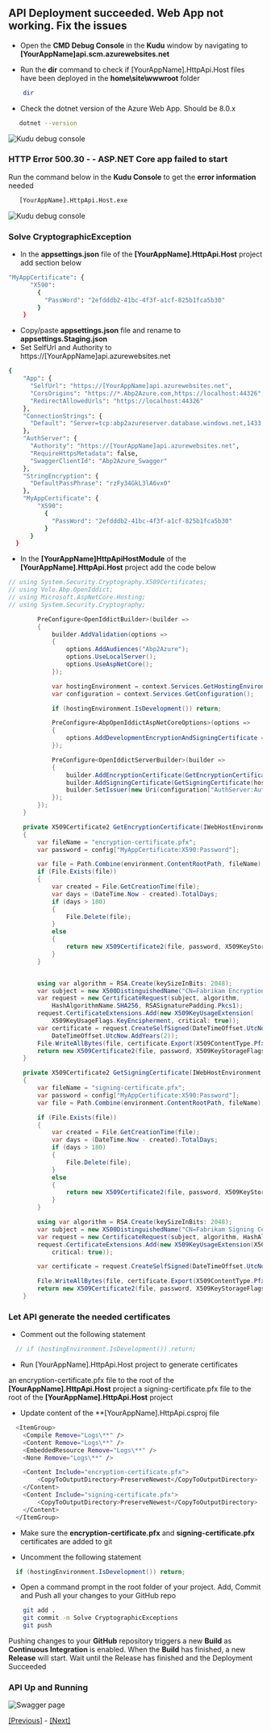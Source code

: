 ## API Deployment succeeded. Web App not working. Fix the issues

* Open the **CMD Debug Console** in the **Kudu** window by navigating to **[YourAppName]api.scm.azurewebsites.net**

* Run the **dir** command to check if [YourAppName].HttpApi.Host files have been deployed in the **home\site\wwwroot** folder

```bash
    dir
```

* Check the dotnet version of the Azure Web App. Should be 8.0.x

```bash
   dotnet --version
```

![Kudu debug console](../images/kudu_debug_console.png)

### HTTP Error 500.30 - - ASP.NET Core app failed to start

Run the command below in the **Kudu Console** to get the **error information** needed

```bash
   [YourAppName].HttpApi.Host.exe
```

![Kudu debug console](../images/access_denied_cryptographicexception_in_kudu_debug_console.png)

### Solve CryptographicException

* In the **appsettings.json** file of the **[YourAppName].HttpApi.Host** project add section below

```bash
"MyAppCertificate": { 
      "X590": 
        { 
          "PassWord": "2efdddb2-41bc-4f3f-a1cf-825b1fca5b30" 
        }  
    }
```

* Copy/paste **appsettings.json** file and rename to **appsettings.Staging.json**
* Set SelfUrl and Authority to https://[YourAppName]api.azurewebsites.net

```bash
{
    "App": {
      "SelfUrl": "https://[YourAppName]api.azurewebsites.net",
      "CorsOrigins": "https://*.Abp2Azure.com,https://localhost:44326",
      "RedirectAllowedUrls": "https://localhost:44326"
    },
    "ConnectionStrings": {
      "Default": "Server=tcp:abp2azureserver.database.windows.net,1433;Initial Catalog=Abp2AzureDb;Persist Security Info=False;User ID=serveradmin;Password=Server2008!;MultipleActiveResultSets=False;Encrypt=True;TrustServerCertificate=False;Connection Timeout=30;"
    },
    "AuthServer": {
      "Authority": "https://[YourAppName]api.azurewebsites.net",
      "RequireHttpsMetadata": false,
      "SwaggerClientId": "Abp2Azure_Swagger"
    },
    "StringEncryption": {
      "DefaultPassPhrase": "rzFy34GkL3lA6vx0"
    },
    "MyAppCertificate": { 
        "X590": 
          { 
            "PassWord": "2efdddb2-41bc-4f3f-a1cf-825b1fca5b30" 
          }  
      }
  }

```

* In the **[YourAppName]HttpApiHostModule** of the **[YourAppName].HttpApi.Host** project add the code below

```csharp
// using System.Security.Cryptography.X509Certificates;
// using Volo.Abp.OpenIddict;
// using Microsoft.AspNetCore.Hosting;
// using System.Security.Cryptography;

        PreConfigure<OpenIddictBuilder>(builder =>
        {
            builder.AddValidation(options =>
            {
                options.AddAudiences("Abp2Azure");
                options.UseLocalServer();
                options.UseAspNetCore();
            });

            var hostingEnvironment = context.Services.GetHostingEnvironment();
            var configuration = context.Services.GetConfiguration();

            if (hostingEnvironment.IsDevelopment()) return;

            PreConfigure<AbpOpenIddictAspNetCoreOptions>(options =>
            {
                options.AddDevelopmentEncryptionAndSigningCertificate = false;
            });

            PreConfigure<OpenIddictServerBuilder>(builder =>
            {
                builder.AddEncryptionCertificate(GetEncryptionCertificate(hostingEnvironment, context.Services.GetConfiguration()));
                builder.AddSigningCertificate(GetSigningCertificate(hostingEnvironment, context.Services.GetConfiguration()));
                builder.SetIssuer(new Uri(configuration["AuthServer:Authority"]!));
            });
        });
    }

    private X509Certificate2 GetEncryptionCertificate(IWebHostEnvironment environment, IConfiguration config)
    {
        var fileName = "encryption-certificate.pfx";
        var password = config["MyAppCertificate:X590:Password"];

        var file = Path.Combine(environment.ContentRootPath, fileName);
        if (File.Exists(file))
        {
            var created = File.GetCreationTime(file);
            var days = (DateTime.Now - created).TotalDays;
            if (days > 180)
            {
                File.Delete(file);
            }
            else
            {
                return new X509Certificate2(file, password, X509KeyStorageFlags.MachineKeySet);
            }
        }


        using var algorithm = RSA.Create(keySizeInBits: 2048);
        var subject = new X500DistinguishedName("CN=Fabrikam Encryption Certificate");
        var request = new CertificateRequest(subject, algorithm,
            HashAlgorithmName.SHA256, RSASignaturePadding.Pkcs1);
        request.CertificateExtensions.Add(new X509KeyUsageExtension(
            X509KeyUsageFlags.KeyEncipherment, critical: true));
        var certificate = request.CreateSelfSigned(DateTimeOffset.UtcNow,
            DateTimeOffset.UtcNow.AddYears(2));
        File.WriteAllBytes(file, certificate.Export(X509ContentType.Pfx, password));
        return new X509Certificate2(file, password, X509KeyStorageFlags.MachineKeySet);
    }

    private X509Certificate2 GetSigningCertificate(IWebHostEnvironment environment, IConfiguration config)
    {
        var fileName = "signing-certificate.pfx";
        var password = config["MyAppCertificate:X590:Password"];
        var file = Path.Combine(environment.ContentRootPath, fileName);

        if (File.Exists(file))
        {
            var created = File.GetCreationTime(file);
            var days = (DateTime.Now - created).TotalDays;
            if (days > 180)
            {
                File.Delete(file);
            }
            else
            {
                return new X509Certificate2(file, password, X509KeyStorageFlags.MachineKeySet);
            }
        }

        using var algorithm = RSA.Create(keySizeInBits: 2048);
        var subject = new X500DistinguishedName("CN=Fabrikam Signing Certificate");
        var request = new CertificateRequest(subject, algorithm, HashAlgorithmName.SHA256, RSASignaturePadding.Pkcs1);
        request.CertificateExtensions.Add(new X509KeyUsageExtension(X509KeyUsageFlags.DigitalSignature,
            critical: true));

        var certificate = request.CreateSelfSigned(DateTimeOffset.UtcNow, DateTimeOffset.UtcNow.AddYears(2));

        File.WriteAllBytes(file, certificate.Export(X509ContentType.Pfx, password));
        return new X509Certificate2(file, password, X509KeyStorageFlags.PersistKeySet | X509KeyStorageFlags.MachineKeySet);
    }

```

### Let API generate the needed certificates

* Comment out the following statement

```csharp
  // if (hostingEnvironment.IsDevelopment()) return;
```

* Run [YourAppName].HttpApi.Host project to generate certificates

an encryption-certificate.pfx file to the root of the **[YourAppName].HttpApi.Host** project
a signing-certificate.pfx file to the root of the **[YourAppName].HttpApi.Host** project

* Update content of the **[YourAppName].HttpApi.csproj file

```bash
  <ItemGroup>
    <Compile Remove="Logs\**" />
    <Content Remove="Logs\**" />
    <EmbeddedResource Remove="Logs\**" />
    <None Remove="Logs\**" />

    <Content Include="encryption-certificate.pfx">
        <CopyToOutputDirectory>PreserveNewest</CopyToOutputDirectory>
    </Content>
    <Content Include="signing-certificate.pfx">
        <CopyToOutputDirectory>PreserveNewest</CopyToOutputDirectory>
    </Content>
  </ItemGroup>
```

* Make sure the **encryption-certificate.pfx** and **signing-certificate.pfx** certificates are added to git

* Uncomment the following statement

```csharp
  if (hostingEnvironment.IsDevelopment()) return;
```

* Open a command prompt in the root folder of your project. Add, Commit and Push all your changes to your GitHub repo

```bash
    git add .
    git commit -m Solve CryptographicExceptions
    git push
```

Pushing changes to your **GitHub** repository triggers a new **Build** as **Continuous Integration** is enabled.
When the **Build** has finished, a new **Release** will start. Wait until the Release has finished and the Deployment Succeeded

### API Up and Running

![Swagger page](../images/swagger_page_up_and_running.PNG)

[[Previous]](tutorial/../6.create-a-release-pipeline-and-deploy-httpapi-host-project.md) - [[Next]](tutorial/../8.create-a-web-app-in-the-azure-portal-for-the-blazor-project.md)
